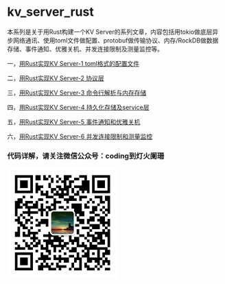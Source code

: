 # kv_server_rust
本系列是关于用Rust构建一个KV Server的系列文章，内容包括用tokio做底层异步网络通讯、使用toml文件做配置、protobuf做传输协议、内存/RockDB做数据存储、事件通知、优雅关机、并发连接限制及测量监控等。

一，[用Rust实现KV Server-1 toml格式的配置文件](https://mp.weixin.qq.com/s?__biz=Mzg5MjA1ODYzNg==&amp;mid=2247484910&amp;idx=1&amp;sn=0ad64f90fa23d0660ec00bae2cc35fa5&amp;chksm=cfc2a88df8b5219bf7e5c307e197bb7f9f8d17a6e3b095c75b0941eb6a2b59032e5bc86f3a81&token=952668159&lang=zh_CN#rd)  

二，[用Rust实现KV Server-2 协议层](https://mp.weixin.qq.com/s?__biz=Mzg5MjA1ODYzNg==&amp;mid=2247484929&amp;idx=1&amp;sn=5f3526c97bae2cedb74c38b8350b3bf1&amp;chksm=cfc2ab62f8b522740815c098db7f701c734e5890adb45c4191ca0ca8002eb9c543668b304984&token=624641150&lang=zh_CN#rd)  

三，[用Rust实现KV Server-3 命令行解析与内存存储](https://mp.weixin.qq.com/s?__biz=Mzg5MjA1ODYzNg==&amp;mid=2247484944&amp;idx=1&amp;sn=d44dc5c07e511bff6adf44aeb4235803&amp;chksm=cfc2ab73f8b52265f79f009fe5f32ecd2833cd9ea6b2cb7546539112571ef49b0a4fc8a32520&token=1482329986&lang=zh_CN#rd)  

四，[用Rust实现KV Server-4 持久化存储及service层](https://mp.weixin.qq.com/s?__biz=Mzg5MjA1ODYzNg==&mid=2247484967&idx=1&sn=81f1e94a02259cd790630492d11a2401&chksm=cfc2ab44f8b52252d99b4b92047512e47920796eb9dcaf20af03a4cca6db41b6e150fb1c951f&token=1873892724&lang=zh_CN#rd)  

五，[用Rust实现KV Server-5 事件通知和优雅关机](https://mp.weixin.qq.com/s?__biz=Mzg5MjA1ODYzNg==&amp;mid=2247484981&amp;idx=1&amp;sn=d18f5fffb09142ab54469dc989513fcb&amp;chksm=cfc2ab56f8b522403365c9900876c89aecea1d68a3b2fe90828d0f2708a6504fe7ba2c9420c1&token=1428688921&lang=zh_CN#rd)  

六，[用Rust实现KV Server-6 并发连接限制和测量监控](https://mp.weixin.qq.com/s?__biz=Mzg5MjA1ODYzNg==&amp;mid=2247485001&amp;idx=1&amp;sn=db11f093b9c801d6086f50e879d5919b&amp;chksm=cfc2ab2af8b5223c0e9cecf6cb86cb6c7555113d4ebb1b8d72a68dfd0a61d3693b05310b1590&token=934158258&lang=zh_CN#rd)  


### 代码详解，请关注微信公众号：coding到灯火阑珊

![Image](https://github.com/Justin02180218/distribute-election-bully/blob/master/qrcode_for_gh_8a5b7b90c100_258.jpg)
